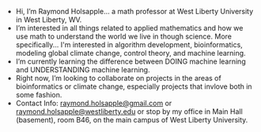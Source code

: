- Hi, I’m Raymond Holsapple... a math professor at West Liberty University in West Liberty, WV.
- I’m interested in all things related to applied mathematics and how we use math to understand the world we live in though science. More specifically... I'm interested in algorithm development, bioinformatics, modeling global climate change, control theory, and machine learning.
- I’m currently learning the difference between DOING machine learning and UNDERSTANDING machine learning.
- Right now, I’m looking to collaborate on projects in the areas of bioinformatics or climate change, especially projects that invlove both in some fashion.
- Contact Info: raymond.holsapple@gmail.com or raymond.holsapple@westliberty.edu or stop by my office in Main Hall (basement), room B46, on the main campus of West Liberty University.

<!---
holsapple/holsapple is a ✨ special ✨ repository because its `README.md` (this file) appears on your GitHub profile.
You can click the Preview link to take a look at your changes.
--->
